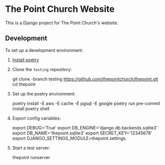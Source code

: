 # The Point Church Website #

This is a Django project for The Point Church's website.

## Development

To set up a development environment:

1. [Install poetry](https://python-poetry.org/docs/#installation)

2. Clone the `testing` repository:

    git clone -branch testing https://github.com/thepointchurch/thepoint.git
    cd thepoint

3. Set up the poetry environment:

    poetry install -E aws -E cache -E pgsql -E google
    poetry run pre-commit install
    poetry shell

4. Export config variables:

    export DEBUG='True'
    export DB_ENGINE='django.db.backends.sqlite3'
    export DB_NAME='thepoint.sqlite3'
    export SECRET_KEY='12345678'
    export DJANGO_SETTINGS_MODULE=thepoint.settings

5. Start a test server:

    thepoint runserver
